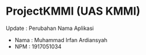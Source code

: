 # ProjectKMMI (UAS KMMI)
Update : Perubahan Nama Aplikasi
- Nama : Muhammad Irfan Ardiansyah
- NPM : 1917051034
